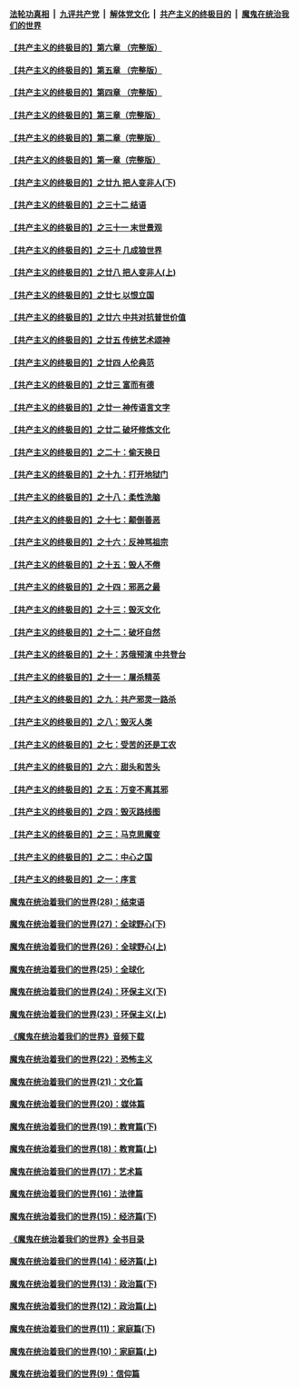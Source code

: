 ####  [法轮功真相](../../../../basic/blob/master/README.md?t=11082339) &nbsp;|&nbsp; [九评共产党](../../../../9ping.md/blob/master/README.md?t=11082339) &nbsp;|&nbsp; [解体党文化](../../../../jtdwh.md/blob/master/README.md?t=11082339)  &nbsp;|&nbsp; [共产主义的终极目的](../../../../gczydzjmd.md/blob/master/README.md?t=11082339) &nbsp;|&nbsp; [魔鬼在统治我们的世界](../../../../mgztzwmdsj.md/blob/master/README.md?t=11082339) 

#### [【共产主义的终极目的】第六章 （完整版）](../pages/nsc422/n11428913.md?t=11082339) 

#### [【共产主义的终极目的】第五章 （完整版）](../pages/nsc422/n11428912.md?t=11082339) 

#### [【共产主义的终极目的】第四章 （完整版）](../pages/nsc422/n11428907.md?t=11082339) 

#### [【共产主义的终极目的】第三章（完整版）](../pages/nsc422/n11428848.md?t=11082339) 

#### [【共产主义的终极目的】第二章（完整版）](../pages/nsc422/n11428831.md?t=11082339) 

#### [【共产主义的终极目的】第一章（完整版）](../pages/nsc422/n11417651.md?t=11082339) 

#### [【共产主义的终极目的】之廿九 把人变非人(下)](../pages/nsc422/n11344140.md?t=11082339) 

#### [【共产主义的终极目的】之三十二 结语](../pages/nsc422/n11360535.md?t=11082339) 

#### [【共产主义的终极目的】之三十一 末世景观](../pages/nsc422/n11351129.md?t=11082339) 

#### [【共产主义的终极目的】之三十 几成狼世界](../pages/nsc422/n11348280.md?t=11082339) 

#### [【共产主义的终极目的】之廿八 把人变非人(上)](../pages/nsc422/n11340492.md?t=11082339) 

#### [【共产主义的终极目的】之廿七 以恨立国](../pages/nsc422/n11336944.md?t=11082339) 

#### [【共产主义的终极目的】之廿六 中共对抗普世价值](../pages/nsc422/n11324785.md?t=11082339) 

#### [【共产主义的终极目的】之廿五 传统艺术颂神](../pages/nsc422/n11296396.md?t=11082339) 

#### [【共产主义的终极目的】之廿四 人伦典范](../pages/nsc422/n11296397.md?t=11082339) 

#### [【共产主义的终极目的】之廿三 富而有德](../pages/nsc422/n11283598.md?t=11082339) 

#### [【共产主义的终极目的】之廿一 神传语言文字](../pages/nsc422/n11263265.md?t=11082339) 

#### [【共产主义的终极目的】之廿二 破坏修炼文化](../pages/nsc422/n11245728.md?t=11082339) 

#### [【共产主义的终极目的】之二十：偷天换日](../pages/nsc422/n11238846.md?t=11082339) 

#### [【共产主义的终极目的】之十九：打开地狱门](../pages/nsc422/n11206376.md?t=11082339) 

#### [【共产主义的终极目的】之十八：柔性洗脑](../pages/nsc422/n11199994.md?t=11082339) 

#### [【共产主义的终极目的】之十七：颠倒善恶](../pages/nsc422/n11179782.md?t=11082339) 

#### [【共产主义的终极目的】之十六：反神骂祖宗](../pages/nsc422/n11166798.md?t=11082339) 

#### [【共产主义的终极目的】之十五：毁人不倦](../pages/nsc422/n11166792.md?t=11082339) 

#### [【共产主义的终极目的】之十四：邪恶之最](../pages/nsc422/n11150249.md?t=11082339) 

#### [【共产主义的终极目的】之十三：毁灭文化](../pages/nsc422/n11135227.md?t=11082339) 

#### [【共产主义的终极目的】之十二：破坏自然](../pages/nsc422/n11135214.md?t=11082339) 

#### [【共产主义的终极目的】之十：苏俄预演 中共登台](../pages/nsc422/n11118424.md?t=11082339) 

#### [【共产主义的终极目的】之十一：屠杀精英](../pages/nsc422/n11118442.md?t=11082339) 

#### [【共产主义的终极目的】之九：共产邪灵一路杀](../pages/nsc422/n11114139.md?t=11082339) 

#### [【共产主义的终极目的】之八：毁灭人类](../pages/nsc422/n11108503.md?t=11082339) 

#### [【共产主义的终极目的】之七：受苦的还是工农](../pages/nsc422/n11101809.md?t=11082339) 

#### [【共产主义的终极目的】之六：甜头和苦头](../pages/nsc422/n11096971.md?t=11082339) 

#### [【共产主义的终极目的】之五：万变不离其邪](../pages/nsc422/n11091285.md?t=11082339) 

#### [【共产主义的终极目的】之四：毁灭路线图](../pages/nsc422/n11086284.md?t=11082339) 

#### [【共产主义的终极目的】之三：马克思魔变](../pages/nsc422/n11061941.md?t=11082339) 

#### [【共产主义的终极目的】之二：中心之国](../pages/nsc422/n11047728.md?t=11082339) 

#### [【共产主义的终极目的】之一：序言](../pages/nsc422/n11086077.md?t=11082339) 

#### [魔鬼在统治着我们的世界(28)：结束语](../pages/nsc422/n10936246.md?t=11082339) 

#### [魔鬼在统治着我们的世界(27)：全球野心(下)](../pages/nsc422/n10928319.md?t=11082339) 

#### [魔鬼在统治着我们的世界(26)：全球野心(上)](../pages/nsc422/n10900318.md?t=11082339) 

#### [魔鬼在统治着我们的世界(25)：全球化](../pages/nsc422/n10788205.md?t=11082339) 

#### [魔鬼在统治着我们的世界(24)：环保主义(下)](../pages/nsc422/n10695307.md?t=11082339) 

#### [魔鬼在统治着我们的世界(23)：环保主义(上)](../pages/nsc422/n10688613.md?t=11082339) 

#### [《魔鬼在统治着我们的世界》音频下载](../pages/nsc422/n10635553.md?t=11082339) 

#### [魔鬼在统治着我们的世界(22)：恐怖主义](../pages/nsc422/n10614727.md?t=11082339) 

#### [魔鬼在统治着我们的世界(21)：文化篇](../pages/nsc422/n10597706.md?t=11082339) 

#### [魔鬼在统治着我们的世界(20)：媒体篇](../pages/nsc422/n10586579.md?t=11082339) 

#### [魔鬼在统治着我们的世界(19)：教育篇(下)](../pages/nsc422/n10564808.md?t=11082339) 

#### [魔鬼在统治着我们的世界(18)：教育篇(上)](../pages/nsc422/n10526970.md?t=11082339) 

#### [魔鬼在统治着我们的世界(17)：艺术篇](../pages/nsc422/n10499093.md?t=11082339) 

#### [魔鬼在统治着我们的世界(16)：法律篇](../pages/nsc422/n10485969.md?t=11082339) 

#### [魔鬼在统治着我们的世界(15)：经济篇(下)](../pages/nsc422/n10469975.md?t=11082339) 

#### [《魔鬼在统治着我们的世界》全书目录](../pages/nsc422/n10464261.md?t=11082339) 

#### [魔鬼在统治着我们的世界(14)：经济篇(上)](../pages/nsc422/n10457370.md?t=11082339) 

#### [魔鬼在统治着我们的世界(13)：政治篇(下)](../pages/nsc422/n10448270.md?t=11082339) 

#### [魔鬼在统治着我们的世界(12)：政治篇(上)](../pages/nsc422/n10444576.md?t=11082339) 

#### [魔鬼在统治着我们的世界(11)：家庭篇(下)](../pages/nsc422/n10440961.md?t=11082339) 

#### [魔鬼在统治着我们的世界(10)：家庭篇(上)](../pages/nsc422/n10435448.md?t=11082339) 

#### [魔鬼在统治着我们的世界(9)：信仰篇](../pages/nsc422/n10432159.md?t=11082339) 

